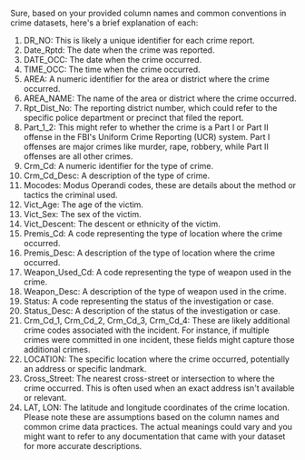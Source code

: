 Sure, based on your provided column names and common conventions in crime datasets, here's a brief explanation of each:

1. DR_NO: This is likely a unique identifier for each crime report.
2. Date_Rptd: The date when the crime was reported.
3. DATE_OCC: The date when the crime occurred.
4. TIME_OCC: The time when the crime occurred.
5. AREA: A numeric identifier for the area or district where the crime occurred.
6. AREA_NAME: The name of the area or district where the crime occurred.
7. Rpt_Dist_No: The reporting district number, which could refer to the specific police department or precinct that filed the report.
8. Part_1_2: This might refer to whether the crime is a Part I or Part II offense in the FBI's Uniform Crime Reporting (UCR) system. Part I offenses are major crimes like murder, rape, robbery, while Part II offenses are all other crimes.
9. Crm_Cd: A numeric identifier for the type of crime.
10. Crm_Cd_Desc: A description of the type of crime.
11. Mocodes: Modus Operandi codes, these are details about the method or tactics the criminal used.
12. Vict_Age: The age of the victim.
13. Vict_Sex: The sex of the victim.
14. Vict_Descent: The descent or ethnicity of the victim.
15. Premis_Cd: A code representing the type of location where the crime occurred.
16. Premis_Desc: A description of the type of location where the crime occurred.
17. Weapon_Used_Cd: A code representing the type of weapon used in the crime.
18. Weapon_Desc: A description of the type of weapon used in the crime.
19. Status: A code representing the status of the investigation or case.
20. Status_Desc: A description of the status of the investigation or case.
21. Crm_Cd_1, Crm_Cd_2, Crm_Cd_3, Crm_Cd_4: These are likely additional crime codes associated with the incident. For instance, if multiple crimes were committed in one incident, these fields might capture those additional crimes.
22. LOCATION: The specific location where the crime occurred, potentially an address or specific landmark.
23. Cross_Street: The nearest cross-street or intersection to where the crime occurred. This is often used when an exact address isn't available or relevant.
24. LAT, LON: The latitude and longitude coordinates of the crime location.
Please note these are assumptions based on the column names and common crime data practices. The actual meanings could vary and you might want to refer to any documentation that came with your dataset for more accurate descriptions.